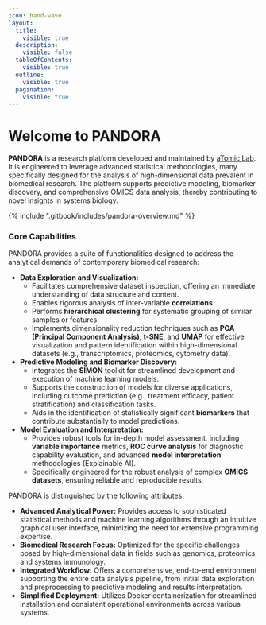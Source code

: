 ```yaml
---
icon: hand-wave
layout:
  title:
    visible: true
  description:
    visible: false
  tableOfContents:
    visible: true
  outline:
    visible: true
  pagination:
    visible: true
---
```


# Welcome to PANDORA

**PANDORA** is a research platform developed and maintained by [aTomic Lab](https://atomic-lab.org/). It is engineered to leverage advanced statistical methodologies, many specifically designed for the analysis of high-dimensional data prevalent in biomedical research. The platform supports predictive modeling, biomarker discovery, and comprehensive OMICS data analysis, thereby contributing to novel insights in systems biology.

{% include ".gitbook/includes/pandora-overview.md" %}

### Core Capabilities

PANDORA provides a suite of functionalities designed to address the analytical demands of contemporary biomedical research:

* **Data Exploration and Visualization:**
  * Facilitates comprehensive dataset inspection, offering an immediate understanding of data structure and content.
  * Enables rigorous analysis of inter-variable **correlations**.
  * Performs **hierarchical clustering** for systematic grouping of similar samples or features.
  * Implements dimensionality reduction techniques such as **PCA (Principal Component Analysis)**, **t-SNE**, and **UMAP** for effective visualization and pattern identification within high-dimensional datasets (e.g., transcriptomics, proteomics, cytometry data).
* **Predictive Modeling and Biomarker Discovery:**
  * Integrates the **SIMON** toolkit for streamlined development and execution of machine learning models.
  * Supports the construction of models for diverse applications, including outcome prediction (e.g., treatment efficacy, patient stratification) and classification tasks.
  * Aids in the identification of statistically significant **biomarkers** that contribute substantially to model predictions.
* **Model Evaluation and Interpretation:**
  * Provides robust tools for in-depth model assessment, including **variable importance** metrics, **ROC curve analysis** for diagnostic capability evaluation, and advanced **model interpretation** methodologies (Explainable AI).
  * Specifically engineered for the robust analysis of complex **OMICS datasets**, ensuring reliable and reproducible results.

PANDORA is distinguished by the following attributes:

* **Advanced Analytical Power:** Provides access to sophisticated statistical methods and machine learning algorithms through an intuitive graphical user interface, minimizing the need for extensive programming expertise.
* **Biomedical Research Focus:** Optimized for the specific challenges posed by high-dimensional data in fields such as genomics, proteomics, and systems immunology.
* **Integrated Workflow:** Offers a comprehensive, end-to-end environment supporting the entire data analysis pipeline, from initial data exploration and preprocessing to predictive modeling and results interpretation.
* **Simplified Deployment:** Utilizes Docker containerization for streamlined installation and consistent operational environments across various systems.
